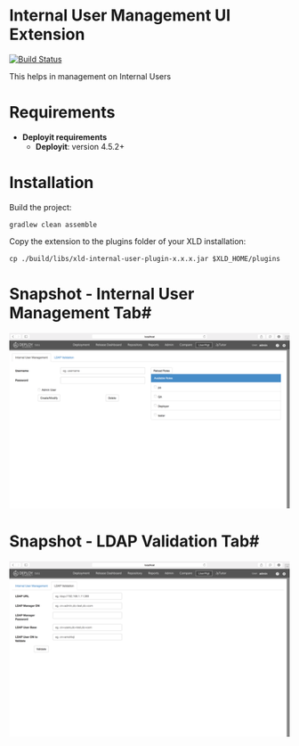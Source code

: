 # Internal User Management UI Extension #

[![Build Status](https://travis-ci.org/xebialabs-community/xld-internal-user-plugin.svg?branch=master)](https://travis-ci.org/xebialabs-community/xld-internal-user-plugin)


This helps in management on Internal Users

# Requirements #

* **Deployit requirements**
	* **Deployit**: version 4.5.2+

# Installation #

Build the project:
```
gradlew clean assemble 
```

Copy the extension to the plugins folder of your XLD installation:
```
cp ./build/libs/xld-internal-user-plugin-x.x.x.jar $XLD_HOME/plugins
```
# Snapshot - Internal User Management Tab#

![Visual](/doc-images/usermgttab.png)

# Snapshot - LDAP Validation Tab#

![Visual](/doc-images/ldapvldtab.png)